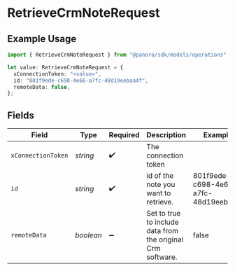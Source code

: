 # RetrieveCrmNoteRequest

## Example Usage

```typescript
import { RetrieveCrmNoteRequest } from "@panora/sdk/models/operations";

let value: RetrieveCrmNoteRequest = {
  xConnectionToken: "<value>",
  id: "801f9ede-c698-4e66-a7fc-48d19eebaa4f",
  remoteData: false,
};
```

## Fields

| Field                                                       | Type                                                        | Required                                                    | Description                                                 | Example                                                     |
| ----------------------------------------------------------- | ----------------------------------------------------------- | ----------------------------------------------------------- | ----------------------------------------------------------- | ----------------------------------------------------------- |
| `xConnectionToken`                                          | *string*                                                    | :heavy_check_mark:                                          | The connection token                                        |                                                             |
| `id`                                                        | *string*                                                    | :heavy_check_mark:                                          | id of the note you want to retrieve.                        | 801f9ede-c698-4e66-a7fc-48d19eebaa4f                        |
| `remoteData`                                                | *boolean*                                                   | :heavy_minus_sign:                                          | Set to true to include data from the original Crm software. | false                                                       |